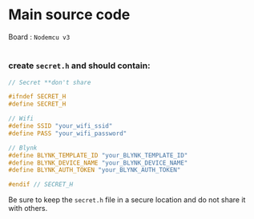 # Main source code

Board : `Nodemcu v3`

# 

### create `secret.h` and should contain:

```ino
// Secret **don't share

#ifndef SECRET_H
#define SECRET_H

// Wifi
#define SSID "your_wifi_ssid"
#define PASS "your_wifi_password"

// Blynk
#define BLYNK_TEMPLATE_ID "your_BLYNK_TEMPLATE_ID"
#define BLYNK_DEVICE_NAME "your_BLYNK_DEVICE_NAME"
#define BLYNK_AUTH_TOKEN "your_BLYNK_AUTH_TOKEN"

#endif // SECRET_H
```

Be sure to keep the `secret.h` file in a secure location and do not share it with others.